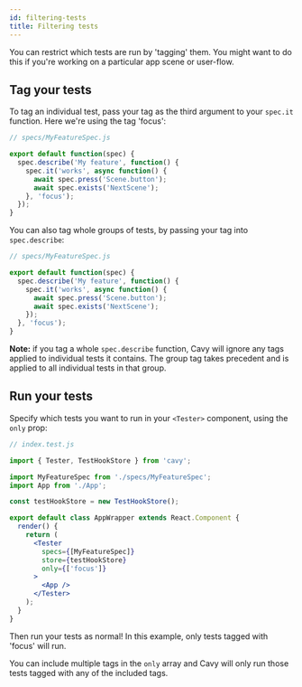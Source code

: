 ```yaml
---
id: filtering-tests
title: Filtering tests
---
```


You can restrict which tests are run by 'tagging' them. You might want to do
this if you're working on a particular app scene or user-flow.

## Tag your tests

To tag an individual test, pass your tag as the third argument to your `spec.it`
function. Here we're using the tag 'focus':

```js
// specs/MyFeatureSpec.js

export default function(spec) {
  spec.describe('My feature', function() {
    spec.it('works', async function() {
      await spec.press('Scene.button');
      await spec.exists('NextScene');
    }, 'focus');
  });
}
```

You can also tag whole groups of tests, by passing your tag into
`spec.describe`:

```js
// specs/MyFeatureSpec.js

export default function(spec) {
  spec.describe('My feature', function() {
    spec.it('works', async function() {
      await spec.press('Scene.button');
      await spec.exists('NextScene');
    });
  }, 'focus');
}
```

**Note:** if you tag a whole `spec.describe` function, Cavy will ignore any tags
applied to individual tests it contains. The group tag takes precedent and is
applied to all individual tests in that group.

## Run your tests

Specify which tests you want to run in your `<Tester>` component, using the
`only` prop:

```jsx
// index.test.js

import { Tester, TestHookStore } from 'cavy';

import MyFeatureSpec from './specs/MyFeatureSpec';
import App from './App';

const testHookStore = new TestHookStore();

export default class AppWrapper extends React.Component {
  render() {
    return (
      <Tester
        specs={[MyFeatureSpec]}
        store={testHookStore}
        only={['focus']}
      >
        <App />
      </Tester>
    );
  }
}
```

Then run your tests as normal! In this example, only tests tagged with 'focus'
will run.

You can include multiple tags in the `only` array and Cavy will only run those
tests tagged with any of the included tags.